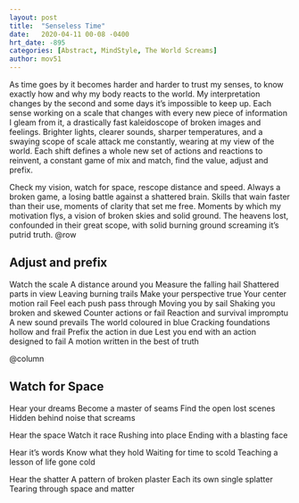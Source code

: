 ```yaml
---
layout: post
title:  "Senseless Time"
date:   2020-04-11 00-08 -0400
hrt_date: -895
categories: [Abstract, MindStyle, The World Screams]
author: mov51
---
```

As time goes by it becomes harder and harder to trust my senses, to know exactly how and why my body reacts to the world. My interpretation changes by the second and some days it’s impossible to keep up. Each sense working on a scale that changes with every new piece of information I gleam from it, a drastically fast kaleidoscope of broken images and feelings. Brighter lights, clearer sounds, sharper temperatures, and a swaying scope of scale attack me constantly, wearing at my view of the world. Each shift defines a whole new set of actions and reactions to reinvent, a constant game of mix and match, find the value, adjust and prefix.

Check my vision, watch for space, rescope distance and speed. Always a broken game, a losing battle against a shattered brain. Skills that wain faster than their use, moments of clarity that set me free. Moments by which my motivation flys, a vision of broken skies and solid ground. The heavens lost, confounded in their great scope, with solid burning ground screaming it’s putrid truth.
@row
## Adjust and prefix

Watch the scale
A distance around you
Measure the falling hail
Shattered parts in view
Leaving burning trails
Make your perspective true
Your center motion rail
Feel each push pass through
Moving you by sail
Shaking you broken and skewed
Counter actions or fail
Reaction and survival impromptu
A new sound prevails
The world coloured in blue
Cracking foundations hollow and frail
Prefix the action in due
Lest you end with an action designed to fail
A motion written in the best of truth

@column
## Watch for Space
Hear your dreams
Become a master of seams
Find the open lost scenes
Hidden behind noise that screams

Hear the space
Watch it race
Rushing into place
Ending with a blasting face

Hear it’s words
Know what they hold
Waiting for time to scold
Teaching a lesson of life gone cold

Hear the shatter
A pattern of broken plaster
Each its own single splatter
Tearing through space and matter
